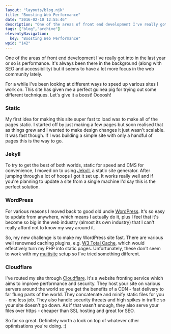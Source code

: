 ```yaml
---
layout: "layouts/blog.njk"
title: "Boosting Web Performance"
date: "2016-02-10 12:55:46"
description: "One of the areas of front end development I've really got into in the last year or so is performance"
tags: ["blog","archive"]
eleventyNavigation:
  key: "Boosting Web Performance"
wpid: "142"
---
```

One of the areas of front end development I've really got into in the last year or so is performance. It's always been there in the background (along with SEO and accessibility) but it seems to have a lot more focus in the web community lately.

For a while I've been looking at different ways to speed up various sites I work on. This site has given me a perfect guinea pig for trying out some different techniques. Let's give it a boost! Oooosh!
<h3>Static</h3>
My first idea for making this site super fast to load was to make all of the pages static. I started off by just making a few pages but soon realised that as things grew and I wanted to make design changes it just wasn't scalable. It was fast though. If I was building a simple site with only a handful of pages this is the way to go.
<h3>Jekyll</h3>
To try to get the best of both worlds, static for speed and CMS for convenience, I moved on to using <a href="https://jekyllrb.com/" target="_blank">Jekyll</a>, a static site generator. After jumping through a lot of hoops I got it set up. It works really well and if you're planning to update a site from a single machine I'd say this is the perfect solution.
<h3>WordPress</h3>
For various reasons I moved back to good old uncle <a href="https://wordpress.org/" target="_blank">WordPress</a>. It's so easy to update from anywhere, which means I actually do it, plus I feel that it's become so big in the web industry (almost its own industry) that I can't really afford not to know my way around it.

So, my new challenge is to make my WordPress site fast. There are various well renowned caching plugins, e.g. <a href="https://wordpress.org/plugins/w3-total-cache/" target="_blank">W3 Total Cache</a>, which would effectively turn my PHP into static pages. Unfortunately, these don't seem to work with my <a href="https://codex.wordpress.org/Create_A_Network" target="_blank">multisite</a> setup so I've tried something different.
<h3>Cloudflare</h3>
I've routed my site through <a href="https://www.cloudflare.com/" target="_blank">Cloudflare</a>. It's a website fronting service which aims to improve performance and security. They host your site on various servers around the world so you get the benefits of a CDN - fast delivery to far flung parts of the world. They concatenate and minify static files for you - one less job. They also handle security threats and high spikes in traffic so your site doesn't go down. As if that wasn't enough, they also serve your files over https - cheaper than SSL hosting and great for SEO.

So far so great. Definitely worth a look on top of whatever other optimisations you're doing. :)